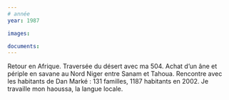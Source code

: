 ```yaml
---
# année
year: 1987

images:

documents:
---
```


Retour en Afrique. Traversée du désert avec ma 504.
Achat d’un âne et périple en savane au Nord Niger entre Sanam et Tahoua.
Rencontre avec les habitants de Dan Marké : 131 familles, 1187 habitants en 2002.
Je travaille mon haoussa, la langue locale.
